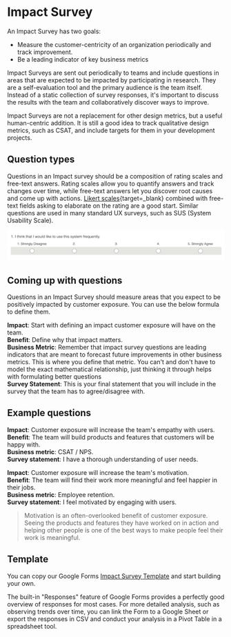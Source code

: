 # Impact Survey

An Impact Survey has two goals:

- Measure the customer-centricity of an organization periodically and track improvement.
- Be a leading indicator of key business metrics

Impact Surveys are sent out periodically to teams and include questions in areas that are expected to be impacted by participating in research. They are a self-evaluation tool and the primary audience is the team itself. Instead of a static collection of survey responses, it's important to discuss the results with the team and collaboratively discover ways to improve.

Impact Surveys are not a replacement for other design metrics, but a useful human-centric addition. It is still a good idea to track qualitative design metrics, such as CSAT, and include targets for them in your development projects.

## Question types

Questions in an Impact survey should be a composition of rating scales and free-text answers. Rating scales allow you to quantify answers and track changes over time, while free-text answers let you discover root causes and come up with actions. [Likert scales](https://en.wikipedia.org/wiki/Likert_scale){target=_blank} combined with free-text fields asking to elaborate on the rating are a good start. Similar questions are used in many standard UX surveys, such as SUS (System Usability Scale). 

![Example of a Likert scale question](img/sus_question.png)

## Coming up with questions

Questions in an Impact Survey should measure areas that you expect to be positively impacted by customer exposure. You can use the below formula to define them.

**Impact**: Start with defining an impact customer exposure will have on the team.  
**Benefit**: Define why that impact matters.  
**Business Metric**: Remember that impact survey questions are leading indicators that are meant to forecast future improvements in other business metrics. This is where you define that metric. You can't and don't have to model the exact mathematical relationship, just thinking it through helps with formulating better questions  
**Survey Statement**: This is your final statement that you will include in the survey that the team has to agree/disagree with.  


## Example questions

**Impact**: Customer exposure will increase the team's empathy with users.  
**Benefit**: The team will build products and features that customers will be happy with.  
**Business metric**: CSAT / NPS.  
**Survey statement**: I have a thorough understanding of user needs.  

**Impact**: Customer exposure will increase the team's motivation.  
**Benefit**: The team will find their work more meaningful and feel happier in their jobs.  
**Business metric**: Employee retention.  
**Survey statement**: I feel motivated by engaging with users.  

> Motivation is an often-overlooked benefit of customer exposure. Seeing the products and features they have worked on in action and helping other people is one of the best ways to make people feel their work is meaningful.

## Template

You can copy our Google Forms [Impact Survey Template](https://docs.google.com/forms/d/e/1FAIpQLScuCrSh3AvxXexmTR_y2ixINZ7jUTWdEVxrDleXY3jUUT986Q/viewform?usp=sf_link) and start building your own.

The built-in "Responses" feature of Google Forms provides a perfectly good overview of responses for most cases.
For more detailed analysis, such as observing trends over time, you can link the Form to a Google Sheet or export the responses in CSV and conduct your analysis in a Pivot Table in a spreadsheet tool.

